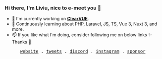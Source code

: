 ### Hi there, I'm Liviu, nice to e-meet you 👋

- 🔭 I'm currently working on [**ClearVUE**](https://clearvue.business).
- 🌱 Continuously learning about PHP, Laravel, JS, TS, Vue 3, Nuxt 3, and more.
- 📫 If you like what I'm doing, consider following me on below links ✨ Thanks 🫶

<p align="center">
  <samp>
    <a href="https://liviu.dev">website</a> .
    <a href="https://twitter.com/liviuzachin">tweets</a> .
    <a href="https://liviu.dev/discord">discord</a> .
    <a href="https://instagram.com/luigindahouse">instagram</a> .
    <a href="https://github.com/sponsors/liviuzachin">sponsor</a>
  </samp>
</p>
